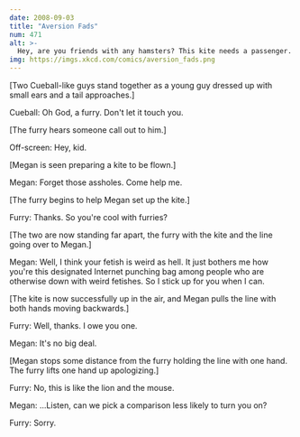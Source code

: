 ```yaml
---
date: 2008-09-03
title: "Aversion Fads"
num: 471
alt: >-
  Hey, are you friends with any hamsters? This kite needs a passenger.
img: https://imgs.xkcd.com/comics/aversion_fads.png
---
```

[Two Cueball-like guys stand together as a young guy dressed up with small ears and a tail approaches.]

Cueball: Oh God, a furry. Don't let it touch you.

[The furry hears someone call out to him.]

Off-screen: Hey, kid.

[Megan is seen preparing a kite to be flown.]

Megan: Forget those assholes. Come help me.

[The furry begins to help Megan set up the kite.]

Furry: Thanks. So you're cool with furries?

[The two are now standing far apart, the furry with the kite and the line going over to Megan.]

Megan: Well, I think your fetish is weird as hell. It just bothers me how you're this designated Internet punching bag among people who are otherwise down with weird fetishes. So I stick up for you when I can.

[The kite is now successfully up in the air, and Megan pulls the line with both hands moving backwards.]

Furry: Well, thanks. I owe you one.

Megan: It's no big deal.

[Megan stops some distance from the furry holding the line with one hand. The furry lifts one hand up apologizing.]

Furry: No, this is like the lion and the mouse.

Megan: ...Listen, can we pick a comparison less likely to turn you on?

Furry: Sorry.